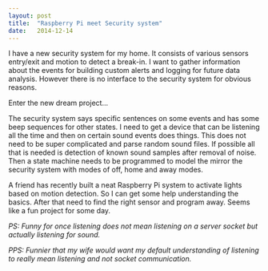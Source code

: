 ```yaml
---
layout: post
title:  "Raspberry Pi meet Security system"
date:   2014-12-14
---
```


I have a new security system for my home. It consists of various sensors entry/exit and motion to detect a break-in. I want to gather information about the events for building custom alerts and logging for future data analysis. However there is no interface to the security system for obvious reasons.

Enter the new dream project... 

The security system says specific sentences on some events and has some beep sequences for other states. I need to get a device that can be listening all the time and then on certain sound events does things. This does not need to be super complicated and parse random sound files. If possible all that is needed is detection of known sound samples after removal of noise. Then a state machine needs to be programmed to model the mirror the security system with modes of off, home and away modes.

A friend has recently built a neat Raspberry Pi system to activate lights based on motion detection. So I can get some help understanding the basics. After that need to find the right sensor and program away. Seems like a fun project for some day.

*PS: Funny for once listening does not mean listening on a server socket but actually listening for sound.*

*PPS: Funnier that my wife would want my default understanding of listening to really mean listening and not socket communication.*
